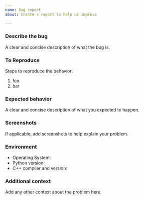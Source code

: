 ```yaml
---
name: Bug report
about: Create a report to help us improve

---
```


### Describe the bug

A clear and concise description of what the bug is.

### To Reproduce

Steps to reproduce the behavior:

1.  foo
2.  bar

### Expected behavior

A clear and concise description of what you expected to happen.

### Screenshots

If applicable, add screenshots to help explain your problem.

### Environment

-   Operating System:
-   Python version:
-   C++ compiler and version:

### Additional context

Add any other context about the problem here.
